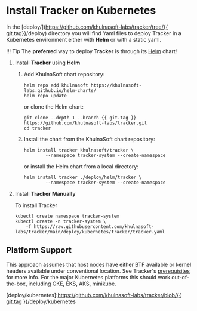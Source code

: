 # Install **Tracker** on Kubernetes

In the [deploy/](https://github.com/khulnasoft-labs/tracker/tree/{{ git.tag}}/deploy) directory you will find Yaml files to deploy Tracker
in a Kubernetes environment either with **Helm** or with a static yaml.

!!! Tip
    The **preferred** way to deploy **Tracker** is through its [Helm] chart!

[Helm]: https://helm.sh

1. Install **Tracker** using **Helm**

	1. Add KhulnaSoft chart repository:

		```console
		helm repo add khulnasoft https://khulnasoft-labs.github.io/helm-charts/
		helm repo update
		```

		or clone the Helm chart:

		```console
		git clone --depth 1 --branch {{ git.tag }} https://github.com/khulnasoft-labs/tracker.git
		cd tracker
		```


	2. Install the chart from the KhulnaSoft chart repository:

		```console
		helm install tracker khulnasoft/tracker \
				--namespace tracker-system --create-namespace
		```
  
		or install the Helm chart from a local directory:

		```console
		helm install tracker ./deploy/helm/tracker \
				--namespace tracker-system --create-namespace
		```

2. Install **Tracker** **Manually**

    To install Tracker 
    
    ```console
    kubectl create namespace tracker-system
    kubectl create -n tracker-system \
        -f https://raw.githubusercontent.com/khulnasoft-labs/tracker/main/deploy/kubernetes/tracker/tracker.yaml
    ```

[HERE]: https://github.com/khulnasoft-labs/postee/blob/main/cfg.yaml

## Platform Support

This approach assumes that host nodes have either BTF available or kernel
headers available under conventional location. See Tracker's
[prerequisites](../installing/prerequisites.md) for more info. For the major
Kubernetes platforms this should work out-of-the-box, including GKE, EKS, AKS,
minikube.

[deploy/kubernetes]:https://github.com/khulnasoft-labs/tracker/blob/{{ git.tag }}/deploy/kubernetes
